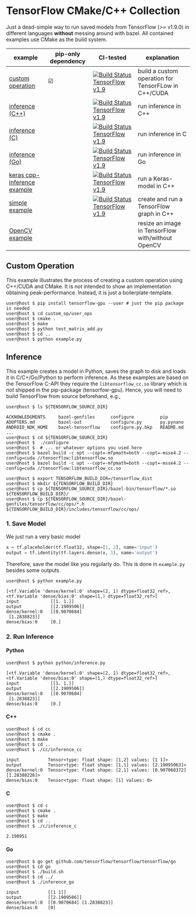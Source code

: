 # TensorFlow CMake/C++ Collection

Just a dead-simple way to run saved models from TensorFlow (>= v1.9.0) in different languages **without** messing around with bazel. All contained examples use CMake as the build system.

| example | pip-only dependency | CI-tested | explanation |
| ------ | ------ | ------ | ------ |
| [custom operation](./custom_op) | :ballot_box_with_check: | [![Build Status TensorFlow v1.9 ](https://ci.patwie.com/api/badges/PatWie/tensorflow_inference/status.svg)](http://ci.patwie.com/PatWie/tensorflow_inference)  | build a custom operation for TensorFLow in C++/CUDA
| [inference  (C++)](./inference/cc) | | [![Build Status TensorFlow v1.9 ](https://ci.patwie.com/api/badges/PatWie/tensorflow_inference/status.svg)](http://ci.patwie.com/PatWie/tensorflow_inference) | run inference in C++
| [inference  (C)](./inference/c) | | [![Build Status TensorFlow v1.9 ](https://ci.patwie.com/api/badges/PatWie/tensorflow_inference/status.svg)](http://ci.patwie.com/PatWie/tensorflow_inference) | run inference in C
| [inference  (Go)](./inference/go) | | [![Build Status TensorFlow v1.9 ](https://ci.patwie.com/api/badges/PatWie/tensorflow_inference/status.svg)](http://ci.patwie.com/PatWie/tensorflow_inference) | run inference in Go
| [keras cpp-inference example](./examples/keras) |  | [![Build Status TensorFlow v1.9 ](https://ci.patwie.com/api/badges/PatWie/tensorflow_inference/status.svg)](http://ci.patwie.com/PatWie/tensorflow_inference) | run a Keras-model in C++
| [simple example](./examples/simple) |  | [![Build Status TensorFlow v1.9 ](https://ci.patwie.com/api/badges/PatWie/tensorflow_inference/status.svg)](http://ci.patwie.com/PatWie/tensorflow_inference) | create and run a TensorFlow graph in C++
| [OpenCV example](./examples/resize) |  | | resize an image in TensorFlow with/without OpenCV


## Custom Operation

This example illustrates the process of creating a custom operation using C++/CUDA and CMake. It is *not* intended to show an implementation obtaining peak-performance. Instead, it is just a boilerplate-template.

```console
user@host $ pip install tensorflow-gpu --user # just the pip package is needed
user@host $ cd custom_op/user_ops
user@host $ cmake .
user@host $ make
user@host $ python test_matrix_add.py
user@host $ cd ..
user@host $ python example.py
```
## Inference

This example creates a model in Python, saves the graph to disk and loads it in C/C+/Go/Python to perform inference. As these examples are based on the TensorFlow C-API they require the `libtensorflow_cc.so` library which is *not* shipped in the pip-package (tensorfow-gpu). Hence, you will need to build TensorFlow from source beforehand, e.g.,

```console
user@host $ ls ${TENSORFLOW_SOURCE_DIR}

ACKNOWLEDGMENTS     bazel-genfiles      configure          pip
ADOPTERS.md         bazel-out           configure.py       py.pynano
ANDROID_NDK_HOME    bazel-tensorflow    configure.py.bkp   README.md
...
user@host $ cd ${TENSORFLOW_SOURCE_DIR}
user@host $  ./configure
user@host $  # ... or whatever options you used here
user@host $ bazel build -c opt --copt=-mfpmath=both --copt=-msse4.2 --config=cuda //tensorflow:libtensorflow.so
user@host $ bazel build -c opt --copt=-mfpmath=both --copt=-msse4.2 --config=cuda //tensorflow:libtensorflow_cc.so

user@host $ export TENSORFLOW_BUILD_DIR=/tensorflow_dist
user@host $ mkdir ${TENSORFLOW_BUILD_DIR}
user@host $ cp ${TENSORFLOW_SOURCE_DIR}/bazel-bin/tensorflow/*.so ${TENSORFLOW_BUILD_DIR}/
user@host $ cp ${TENSORFLOW_SOURCE_DIR}/bazel-genfiles/tensorflow/cc/ops/*.h ${TENSORFLOW_BUILD_DIR}/includes/tensorflow/cc/ops/
```

### 1. Save Model

We just run a very basic model

```python
x = tf.placeholder(tf.float32, shape=[1, 2], name='input')
output = tf.identity(tf.layers.dense(x, 1), name='output')
```

Therefore, save the model like you regularly do. This is done in `example.py` besides some outputs

```console
user@host $ python example.py

[<tf.Variable 'dense/kernel:0' shape=(2, 1) dtype=float32_ref>, <tf.Variable 'dense/bias:0' shape=(1,) dtype=float32_ref>]
input            [[1. 1.]]
output           [[2.1909506]]
dense/kernel:0   [[0.9070684]
 [1.2838823]]
dense/bias:0     [0.]
```

### 2. Run Inference

#### Python

```console
user@host $ python python/inference.py

[<tf.Variable 'dense/kernel:0' shape=(2, 1) dtype=float32_ref>, <tf.Variable 'dense/bias:0' shape=(1,) dtype=float32_ref>]
input            [[1. 1.]]
output           [[2.1909506]]
dense/kernel:0   [[0.9070684]
 [1.2838823]]
dense/bias:0     [0.]
```

#### C++

```console
user@host $ cd cc
user@host $ cmake .
user@host $ make
user@host $ cd ..
user@host $ ./cc/inference_cc

input           Tensor<type: float shape: [1,2] values: [1 1]>
output          Tensor<type: float shape: [1,1] values: [2.19095063]>
dense/kernel:0  Tensor<type: float shape: [2,1] values: [0.907068372][1.28388226]>
dense/bias:0    Tensor<type: float shape: [1] values: 0>
```

#### C

```console
user@host $ cd c
user@host $ cmake .
user@host $ make
user@host $ cd ..
user@host $ ./c/inference_c

2.190951

```


#### Go

```console
user@host $ go get github.com/tensorflow/tensorflow/tensorflow/go
user@host $ cd go
user@host $ ./build.sh
user@host $ cd ../
user@host $ ./inference_go

input           [[1 1]]
output          [[2.1909506]]
dense/kernel:0  [[0.9070684] [1.2838823]]
dense/bias:0    [0]
```
